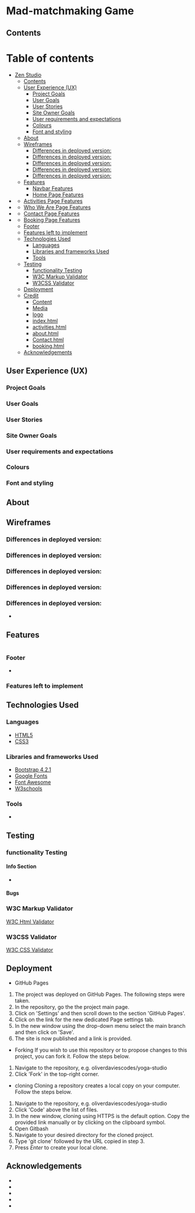 # Mad-matchmaking Game # 


## Contents ## 
# Table of contents

- [Zen Studio](#zen-studio)
  - [Contents](#contents)
  - [User Experience (UX)](#user-experience-ux)
    - [Project Goals](#project-goals)
    - [User Goals](#user-goals)
    - [User Stories](#user-stories)
    - [Site Owner Goals](#site-owner-goals)
    - [User requirements and expectations](#user-requirements-and-expectations)
    - [Colours](#colours)
    - [Font and styling](#font-and-styling)
  - [About](#about)
  - [Wireframes](#wireframes)
    - [Differences in deployed version:](#differences-in-deployed-version)
    - [Differences in deployed version:](#differences-in-deployed-version)
    - [Differences in deployed version:](#differences-in-deployed-version)
    - [Differences in deployed version:](#differences-in-deployed-version)
    - [Differences in deployed version:](#differences-in-deployed-version)
  - [Features](#features)
    - [Navbar Features](#navbar-features)
    - [Home Page Features](#home-page-features)
- [](#)
    - [Activities Page Features](#activities-page-features)
- [](#)
    - [Who We Are Page Features](#who-we-are-page-features)
- [](#)
    - [Contact Page Features](#contact-page-features)
- [](#)
    - [Booking Page Features](#booking-page-features)
    - [Footer](#footer)
    - [Features left to implement](#features-left-to-implement)
  - [Technologies Used](#technologies-used)
    - [Languages](#languages)
    - [Libraries and frameworks Used](#libraries-and-frameworks-used)
    - [Tools](#tools)
  - [Testing](#testing)
    - [functionality Testing](#functionality-testing)
    - [W3C Markup Validator](#w3c-markup-validator)
    - [W3CSS Validator](#w3css-validator)
  - [Deployment](#deployment)
  - [Credit](#credit)
    - [Content](#content)
    - [Media](#media)
    - [logo](#logo)
    - [index.html](#indexhtml)
    - [activities.html](#activitieshtml)
    - [about.html](#abouthtml)
    - [Contact.html](#contacthtml)
    - [booking.html](#bookinghtml)
  - [Acknowledgements](#acknowledgements)

## User Experience (UX)

### Project Goals


### User Goals


### User Stories


### Site Owner Goals


### User requirements and expectations



### Colours


### Font and styling
 

## About




## Wireframes


### Differences in deployed version:

### Differences in deployed version:
 
### Differences in deployed version:
 

### Differences in deployed version:


### Differences in deployed version:
 *


## Features

 

### 

### 
   
# 

### 


# 

### 
# 

###


# 

### 
 
### Footer

* 

### Features left to implement



## Technologies Used

 ### Languages
 * [HTML5](https://en.wikipedia.org/wiki/HTML5)
 * [CSS3](https://en.wikipedia.org/wiki/CSS)

 ### Libraries and frameworks Used
 * [Bootstrap 4.2.1](https://getbootstrap.com/docs/4.2)
 * [Google Fonts](https://fonts.google.com/)
 * [Font Awesome](https://fontawesome.com/)
 * [W3schools](https://www.w3schools.com/)

### Tools
* 

## Testing

### functionality Testing
 #### 

#### 

#### 

#### Info Section
* 

#### 

#### 

#### 

#### Bugs

### W3C Markup Validator
 [W3C Html Validator](https://validator.w3.org/)
 

 ### W3CSS Validator
 [W3C CSS Validator](https://jigsaw.w3.org/css-validator/)
 

## Deployment
* GitHub Pages

1. The project was deployed on GitHub Pages. The following steps were taken.
2. In the repository, go the the project main page.
3. Click on 'Settings' and then scroll down to the section 'GitHub Pages'.
4. Click on the link for the new dedicated Page settings tab.
5. In the new window using the drop-down menu select the main branch and then click on 'Save'.
6. The site is now published and a link is provided.

* Forking
If you wish to use this repository or to propose changes to this project, you can fork it. Follow the steps below.
1. Navigate to the repository, e.g. oliverdaviescodes/yoga-studio
2. Click 'Fork' in the top-right corner.

* cloning
Cloning a repository creates a local copy on your computer. Follow the steps below.
1. Navigate to the repository, e.g. oliverdaviescodes/yoga-studio
2. Click 'Code' above the list of files.
3. In the new window, cloning using HTTPS is the default option. Copy the provided link manually or by clicking on the clipboard symbol.
4. Open Gitbash
5. Navigate to your desired directory for the cloned project.
6. Type 'git clone' followed by the URL copied in step 3.
7. Press _Enter_ to create your local clone.

## 


### 

### 


### 

### 

### 

### 

### 

### 



## Acknowledgements

- 
- 
- 
- 
- 





